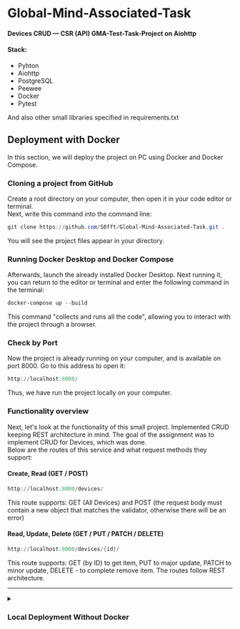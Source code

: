 # Global-Mind-Associated-Task
#### Devices CRUD — CSR (API) GMA-Test-Task-Project on Aiohttp

#### Stack:
 - Pyhton
 - Aiohttp
 - PostgreSQL
 - Peewee
 - Docker
 - Pytest

And also other small libraries specified in requirements.txt

## Deployment with Docker
In this section, we will deploy the project on PC using Docker and Docker Compose.

### Cloning a project from GitHub
Create a root directory on your computer, then open it in your code editor or terminal.
<br>
Next, write this command into the command line:
```powershell
git clone https://github.com/S0fft/Global-Mind-Associated-Task.git .
```
You will see the project files appear in your directory.

### Running Docker Desktop and Docker Compose
Afterwards, launch the already installed Docker Desktop. Next running it, you can return to the editor or terminal and enter the following command in the terminal:
```powershell
docker-compose up --build
```
This command "collects and runs all the code", allowing you to interact with the project through a browser.

### Check by Port
Now the project is already running on your computer, and is available on port 8000.
Go to this address to open it:
```powershell
http://localhost:8000/
```
Thus, we have run the project locally on your computer.

### Functionality overview
Next, let's look at the functionality of this small project. Implemented CRUD keeping REST architecture in mind.
The goal of the assignment was to implement CRUD for Devices, which was done.
<br>
Below are the routes of this service and what request methods they support:

#### Create, Read (GET / POST)
```powershell
http://localhost:8000/devices/
```
This route supports: GET (All Devices) and POST (the request body must contain a new object that matches the validator, otherwise there will be an error)

#### Read, Update, Delete (GET / PUT / PATCH / DELETE)
```powershell
http://localhost:8000/devices/{id}/
```
This route supports: GET (by ID) to get item, PUT to major update, PATCH to minor update, DELETE - to complete remove item.
The routes follow REST architecture.

---

<details>
<summary><h3> Local Deployment Without Docker </h3></summary>
These commands will help you deploy the project locally (without Docker).

## <p align="center">Windows</p>

### Stack Installing
To begin, install: [Python](https://www.python.org/downloads/) | [PostgreSQL](https://www.postgresql.org/) <br> Links are provided to the latest versions of the tools.
<br>

### Cloning a Project From GitHub
Create a root directory on your computer, then open it in your code editor or terminal.
<br>
Next, write this command into the command line:
```powershell
git clone https://github.com/S0fft/Global-Mind-Associated-Task.git .
```
You will see the project files appear in your directory. After, continue to enter the following commands.

### Virtual Environment
Create virtual environment:
```powershell
python -m venv .venv
```

And activate it:

```powershell
.venv\Scripts\Activate
```

### Requirements
Next, install packages:

```powershell
pip install --upgrade pip
```
```powershell
pip install -r requirements.txt
```

<!-- ### Fixtures
Load data from fixture for devices
```powershell
code
``` -->

### Server Rise
Then, run server:
```powershell
python app.py
```
<br>

<!-- ---------------------------------------------- -->

## <p align="center">UNIX Systems</p>
These commands do the same thing as described above, only on UNIX systems.
<br>

### Virtual Environment
```bash
python3 -m venv ../venv
```

```bash
source ../venv/bin/activate
```

### Requirements
```bash
pip install --upgrade pip
```
```bash
pip install -r requirements.txt
```

<!-- ### Fixtures
```bash
code
``` -->

### Server Rise
```bash
python3 app.py
```
</details>
